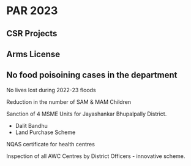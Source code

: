 # PAR 2023

## CSR Projects

## Arms License

## No food poisoining cases in the department

  

No lives lost during 2022-23 floods

  

Reduction in the number of SAM & MAM Children

  

Sanction of 4 MSME Units for Jayashankar Bhupalpally District.

  

- Dalit Bandhu
- Land Purchase Scheme

  

NQAS certificate for health centres

  

Inspection of all AWC Centres by District Officers - innovative scheme.
